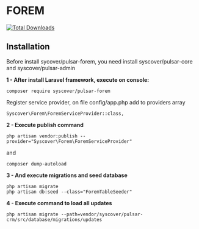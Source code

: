 # FOREM

[![Total Downloads](https://poser.pugx.org/syscover/pulsar-forem/downloads)](https://packagist.org/packages/syscover/pulsar-forem)

## Installation

Before install sycover/pulsar-forem, you need install syscover/pulsar-core and syscover/pulsar-admin

**1 - After install Laravel framework, execute on console:**
```
composer require syscover/pulsar-forem
```

Register service provider, on file config/app.php add to providers array
```
Syscover\Forem\ForemServiceProvider::class,
```

**2 - Execute publish command**
```
php artisan vendor:publish --provider="Syscover\Forem\ForemServiceProvider"
```
and
```
composer dump-autoload
```

**3 - And execute migrations and seed database**
```
php artisan migrate
php artisan db:seed --class="ForemTableSeeder"
```

**4 - Execute command to load all updates**
```
php artisan migrate --path=vendor/syscover/pulsar-crm/src/database/migrations/updates
```

